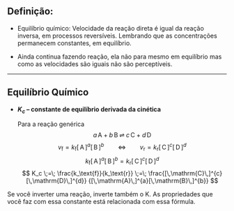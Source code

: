 ## Definição:

- Equilíbrio químico: Velocidade da reação direta é igual da reação inversa, em processos reversíveis. Lembrando que as concentrações permanecem constantes, em equilíbrio.

- Ainda continua fazendo reação, ela não para mesmo em equilíbrio mas como as velocidades são iguais não são perceptíveis. 

----

## Equilíbrio Químico

- **$K_c$ – constante de equilíbrio derivada da cinética**

  Para a reação genérica  
  $$a\,\mathrm{A} + b\,\mathrm{B} \;\rightleftharpoons\; c\,\mathrm{C} + d\,\mathrm{D}$$
  $$
  v_\text{f}=k_\text{f}[\,\mathrm{A}\,]^{a}[\,\mathrm{B}\,]^{b}
  \qquad\Longleftrightarrow\qquad
  v_\text{r}=k_\text{r}[\,\mathrm{C}\,]^{c}[\,\mathrm{D}\,]^{d}
  $$
  $$
  k_\text{f}[\,\mathrm{A}\,]^{a}[\,\mathrm{B}\,]^{b}
  = k_\text{r}[\,\mathrm{C}\,]^{c}[\,\mathrm{D}\,]^{d}
  $$
  $$
  K_c \;=\; \frac{k_\text{f}}{k_\text{r}}
       \;=\;
       \frac{[\,\mathrm{C}\,]^{c}[\,\mathrm{D}\,]^{d}}
            {[\,\mathrm{A}\,]^{a}[\,\mathrm{B}\,]^{b}}
  $$

Se você inverter uma reação, inverte também o K. As propriedades que você faz com essa constante está relacionada com essa fórmula. 
